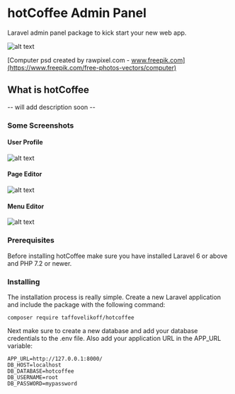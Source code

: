 # hotCoffee Admin Panel

Laravel admin panel package to kick start your new web app.

![alt text](http://dev.taffovelikoff.com/images/hotcoffee/hotcoffee_intro.png "hotCoffee")

[Computer psd created by rawpixel.com - www.freepik.com](https://www.freepik.com/free-photos-vectors/computer)

## What is hotCoffee

-- will add description soon --

### Some Screenshots

#### User Profile
![alt text](http://dev.taffovelikoff.com/images/hotcoffee/profile.png "hotCoffee User Profile")

#### Page Editor
![alt text](http://dev.taffovelikoff.com/images/hotcoffee/page.png "hotCoffee Page Editor")

#### Menu Editor
![alt text](http://dev.taffovelikoff.com/images/hotcoffee/menu.png "hotCoffee Menu Editor")

### Prerequisites

Before installing hotCoffee make sure you have installed Laravel 6 or above and PHP 7.2 or newer.

### Installing

The installation process is really simple. Create a new Laravel application and include the package with the following command:

```
composer require taffovelikoff/hotcoffee
```

Next make sure to create a new database and add your database credentials to the .env file. Also add your application URL in the APP_URL variable:

```
APP_URL=http://127.0.0.1:8000/
DB_HOST=localhost
DB_DATABASE=hotcoffee
DB_USERNAME=root
DB_PASSWORD=mypassword
```

